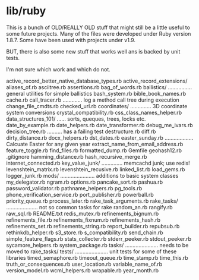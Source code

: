 # lib/ruby

This is a bunch of OLD/REALLY OLD stuff that might still be
a little useful to some future projects.  Many of the files
were developed under Ruby version 1.8.7.  Some have been
used with projects under v1.9.

BUT, there is also some new stuff that works well ans is backed by unit tests.

I'm not sure which work and which do not.

active_record_better_native_database_types.rb
active_record_extensions/
aliases_of.rb
asciitree.rb
assertions.rb
bag_of_words.rb
ballistics/ ................ general utilities for simple ballistics
bash_system.rb
bible_book_names.rb
cache.rb
call_tracer.rb ............. log a method call tree during execution
change_file_cmdts.rb
checked_url.rb
coordinates/ .............. 3D coordinate system conversions
crystal_compatibility.rb
css_class_names_helper.rb
data_structures_101/ ...... sorts, queques, trees, locks etc.
date_by_example.rb
date_helpers.rb
date_transformer.rb
debug_me_ivars.rb
decision_tree.rb .......... has a failing test
destructure.rb
diff.rb
dirty_distance.rb
docx_helpers.rb
dst_dates.rb
easter_sunday.rb ................... Calcuate Easter for any given year
extract_name_from_email_address.rb
feature_toggle.rb
find_files.rb
formatted_dump.rb
Gemfile
geohash12.rb
.gitignore
hamming_distance.rb
hash_recursive_merge.rb
internet_connected.rb
key_value_junk/ .............. memcachd junk; use redis!
levenshtein_matrix.rb
levenshtein_recusive.rb
linked_list.rb
load_gems.rb
logger_junk.rb
mods/ ....................... additions to basic system classes
my_delegator.rb
ngram.rb
options.rb
pancake_sort.rb
pashua.rb
password_validator.rb
pathname_helpers.rb
pg_tools.rb
phone_verification_service.rb
port_publisher.rb
powerball.rb
priority_queue.rb
process_later.rb
rake_task_arguments.rb
rake_tasks/ ..................... not so common tasks for rake
random_an.rb
rangify.rb
raw_sql.rb
README.txt
redis_mutex.rb
refinements_bignum.rb
refinements_file.rb
refinements_fixnum.rb
refinements_hash.rb
refinements_set.rb
refinements_string.rb
report_builder.rb
repubsub.rb
rethinkdb_helper.rb
s3_store.rb
s_compatibility.rb
send_chain.rb
simple_feature_flags.rb
stats_collecter.rb
stderr_peeker.rb
stdout_peeker.rb
sycamore_helpers.rb
system_package.rb
tasks/ ...................... needs to be moved to rake_tasks/
tests/ ...................... unit tests for some of these libraries
timed_semaphore.rb
timeout_queue.rb
time_stamp.rb
time_this.rb
truth_or_consequences.rb
user_location.rb
variable_name_of.rb
version_model.rb
wcml_helpers.rb
wrapable.rb
year_month.rb


